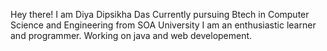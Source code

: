 Hey there!
I am Diya Dipsikha Das
Currently pursuing Btech in Computer Science and Engineering from SOA University
I am an enthusiastic learner and programmer.
Working on java and web developement.

